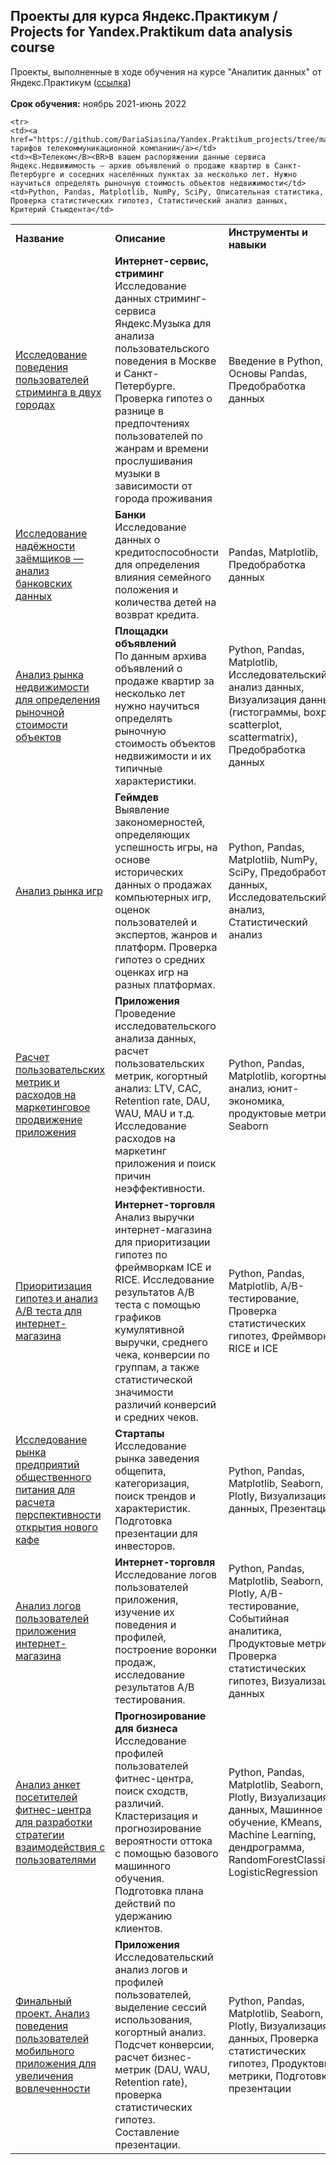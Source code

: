## Проекты для курса Яндекс.Практикум / Projects for Yandex.Praktikum data analysis course

Проекты, выполненные в ходе обучения на курсе "Аналитик данных" от Яндекс.Практикум (<a href='https://practicum.yandex.ru/data-analyst/'>ссылка</a>)
<BR>
  <BR>
    <B>Срок обучения:</B> ноябрь 2021-июнь 2022
<table>
  <tr>
    <td><B>Название</B></td>
    <td><B>Описание</B></td>
    <td><B>Инструменты и навыки </B></td>
  </tr>
  <tr>
    <td><a href="https://github.com/DariaSiasina/Yandex.Praktikum_projects/tree/main/01.%20Yandex.Music%20analysis">Исследование поведения пользователей стриминга в двух городах</a></td>
    <td><B>Интернет-сервис, стриминг</B><BR>
      Исследование данных стриминг-сервиса Яндекс.Музыка для анализа пользовательского поведения в Москве и Санкт-Петербурге. Проверка гипотез о разнице в предпочтениях пользователей по жанрам и времени прослушивания музыки в зависимости от города проживания</td>
    <td>Введение в Python, Основы Pandas, Предобработка данных</td>
  </tr>
    <tr>
    <td><a href="https://github.com/DariaSiasina/Yandex.Praktikum_projects/tree/main/2.%20Creditors%20score%20analysis">Исследование надёжности заёмщиков — анализ банковских данных</a></td>
    <td><B>Банки</B><BR>Исследование данных о кредитоспособности для определения влияния семейного положения и количества детей на возврат кредита.</td>
    <td>Pandas, Matplotlib, Предобработка данных</td>
  </tr>
    <tr>
    <td><a href="https://github.com/DariaSiasina/Yandex.Praktikum_projects/tree/main/3.%20Real%20estate%20market%20analysis">Анализ рынка недвижимости для определения рыночной стоимости объектов</a></td>
    <td><B>Площадки объявлений</B><BR>По данным архива объявлений о продаже квартир за несколько лет нужно научиться определять рыночную стоимость объектов недвижимости и их типичные характеристики.</td>
    <td>Python, Pandas, Matplotlib, Исследовательский анализ данных, Визуализация данных (гистограммы, boxplot, scatterplot, scattermatrix), Предобработка данных</td>
  </tr>
  
    <tr>
    <td><a href="https://github.com/DariaSiasina/Yandex.Praktikum_projects/tree/main/4.%20Telecom%20company%20tariffs%20comparision">Сравнение тарифов телекоммуникационной компании</a></td>
    <td><B>Телеком</B><BR>В вашем распоряжении данные сервиса Яндекс.Недвижимость — архив объявлений о продаже квартир в Санкт-Петербурге и соседних населённых пунктах за несколько лет. Нужно научиться определять рыночную стоимость объектов недвижимости</td>
    <td>Python, Pandas, Matplotlib, NumPy, SciPy, Описательная статистика, Проверка статистических гипотез, Статистический анализ данных, Критерий Стьюдента</td>
  </tr>
  
  <tr>
    <td><a href="https://github.com/DariaSiasina/Yandex.Praktikum_projects/tree/main/5.%20Game%20market%20analysis">Анализ рынка игр</a></td>
    <td><B>Геймдев</B><BR>Выявление закономерностей, определяющих успешность игры, на основе исторических данных о продажах компьютерных игр, оценок пользователей и экспертов, жанров и платформ. Проверка гипотез о средних оценках игр на разных платформах. </td>
    <td>Python, Pandas, Matplotlib, NumPy, SciPy, Предобработка данных, Исследовательский анализ, Статистический анализ</td>
  </tr>
  
  <tr>
    <td><a href="https://github.com/DariaSiasina/Yandex.Praktikum_projects/tree/main/6.%20User%20metric%20analysis">Расчет пользовательских метрик и расходов на маркетинговое продвижение приложения</a></td>
    <td><B>Приложения</B><BR>Проведение исследовательского анализа данных, расчет пользовательских метрик, когортный анализ: LTV, CAC, Retention rate, DAU, WAU, MAU и т.д. Исследование расходов на маркетинг приложения и поиск причин неэффективности.</td>
    <td>Python, Pandas, Matplotlib, когортный анализ, юнит-экономика, продуктовые метрики, Seaborn</td>
  </tr>
  
  <tr>
    <td><a href="https://github.com/DariaSiasina/Yandex.Praktikum_projects/tree/main/7.%20Hypothesis%20and%20AB%20tests">Приоритизация гипотез и анализ A/B теста для интернет-магазина</a></td>
    <td><B>Интернет-торговля</B><BR>Анализ выручки интернет-магазина для приоритизации гипотез по фреймворкам ICE и RICE. Исследование результатов A/B теста с помощью  графиков кумулятивной выручки, среднего чека, конверсии по группам, а также статистической значимости различий конверсий и средних чеков. </td>
    <td>Python, Pandas, Matplotlib, A/B-тестирование, Проверка статистических гипотез, Фреймворки RICE и ICE</td>
  </tr>
  
  <tr>
    <td><a href="https://github.com/DariaSiasina/Yandex.Praktikum_projects/tree/main/Moscow%20restaurant%20market">Исследование рынка предприятий общественного питания для расчета перспективности открытия нового кафе</a></td>
    <td><B>Стартапы</B><BR>Исследование рынка заведения общепита, категоризация, поиск трендов и характеристик. Подготовка презентации для инвесторов. </td>
    <td>Python, Pandas, Matplotlib, Seaborn, Plotly, Визуализация данных, Презентация</td>
  </tr>
    
  <tr>
    <td><a href="https://github.com/DariaSiasina/Yandex.Praktikum_projects/tree/main/9.%20Mobile%20app%20analysis">Анализ логов пользователей приложения интернет-магазина </a></td>
    <td><B>Интернет-торговля</B><BR> Исследование логов пользователей приложения, изучение их поведения и профилей, построение воронки продаж, исследование результатов A/B тестирования. </td>
    <td>Python, Pandas, Matplotlib, Seaborn, Plotly, A/B-тестирование, Событийная аналитика, Продуктовые метрики, Проверка статистических гипотез, Визуализация данных</td>
  </tr>
  
  <tr>
    <td><a href="https://github.com/DariaSiasina/Yandex.Praktikum_projects/tree/main/10.%20Gym-goers%20analysis">Анализ анкет посетителей фитнес-центра для разработки стратегии взаимодействия с пользователями</a></td>
    <td><B>Прогнозирование для бизнеса</B><BR>Исследование профилей пользователей фитнес-центра, поиск сходств, различий. Кластеризация и прогнозирование вероятности оттока с помощью базового машинного обучения. Подготовка плана действий по удержанию клиентов. </td>
    <td>Python, Pandas, Matplotlib, Seaborn, Plotly, Визуализация данных, Машинное обучение, KMeans, Machine Learning, дендрограмма, RandomForestClassifier, LogisticRegression</td>
  </tr>
  
   <tr>
    <td><a href="https://github.com/DariaSiasina/Yandex.Praktikum_projects/tree/main/11.Mobile%20app%20users%20behaviour%20analysis">Финальный проект. Анализ поведения пользователей мобильного приложения для увеличения вовлеченности</a></td>
    <td><B>Приложения</B><BR>Исследовательский анализ логов и профилей пользователей, выделение сессий использования, когортный анализ. Подсчет конверсии, расчет бизнес-метрик (DAU, WAU, Retention rate), проверка статистических гипотез. Составление презентации. </td>
    <td>Python, Pandas, Matplotlib, Seaborn, Plotly, Визуализация данных, Проверка статистических гипотез, Продуктовые метрики, Подготовка презентации</td>
  </tr>
</table>
